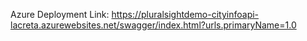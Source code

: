 Azure Deployment Link: https://pluralsightdemo-cityinfoapi-lacreta.azurewebsites.net/swagger/index.html?urls.primaryName=1.0
